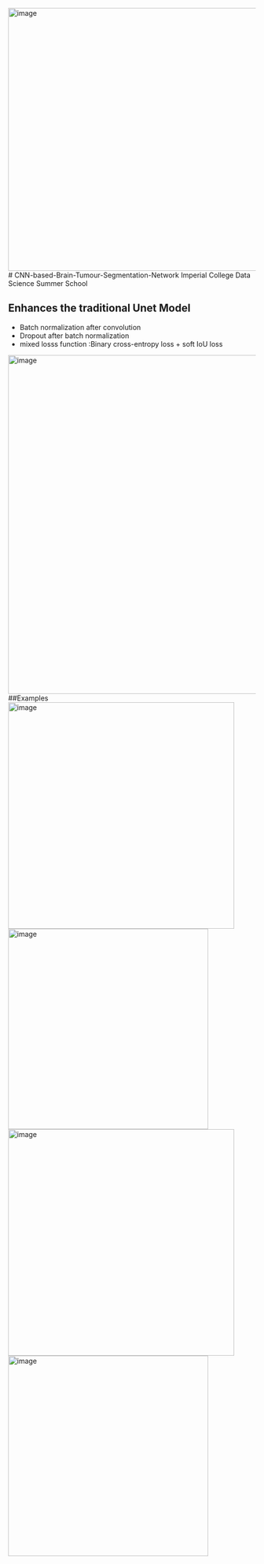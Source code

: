 <img width="534" alt="image" src="https://github.com/user-attachments/assets/58c6c612-17d7-42f7-a5f7-aa2f73a1d53c"># CNN-based-Brain-Tumour-Segmentation-Network
Imperial  College Data Science Summer School
## Enhances the traditional Unet Model
- Batch normalization after convolution
- Dropout after batch normalization
- mixed losss function :Binary cross-entropy loss + soft IoU loss
<img width="688" alt="image" src="https://github.com/user-attachments/assets/c0ca14b1-7e67-428f-90e9-ca42d76ca1e5">
##Examples
<img width="460" alt="image" src="https://github.com/user-attachments/assets/ffbf7443-8c74-464a-b02f-117ba927976a">
<img width="407" alt="image" src="https://github.com/user-attachments/assets/2047a313-ea5d-4410-b159-ad1cf7c99e4c">
<img width="460" alt="image" src="https://github.com/user-attachments/assets/5a9c7b8b-2eb7-483c-9d5b-0e02c5751689">
<img width="407" alt="image" src="https://github.com/user-attachments/assets/7c1ff5ff-1bab-4a13-afd8-d36067a5981f">

